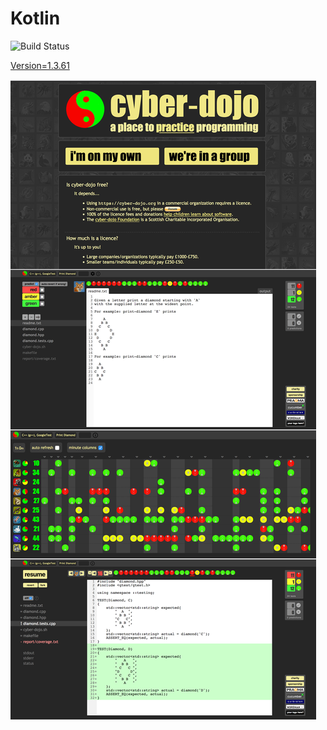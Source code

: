 # Kotlin

![Build Status](https://travis-ci.org/cyber-dojo-languages/kotlin.svg?branch=master)

[Version=1.3.61](https://github.com/cyber-dojo-languages/kotlin/blob/master/check_version.sh)

![cyber-dojo.org home page](https://github.com/cyber-dojo/cyber-dojo/blob/master/shared/home_page_snapshot.png)
